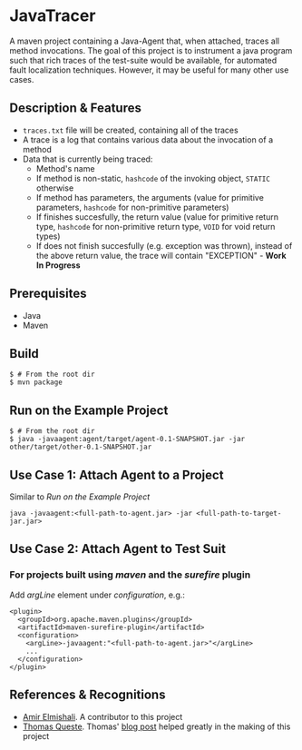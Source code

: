 # JavaTracer

A maven project containing a Java-Agent that, when attached, traces all method invocations.
The goal of this project is to instrument a java program such that rich traces of the test-suite would be available, for automated fault localization techniques. However, it may be useful for many other use cases.

## Description & Features

  - `traces.txt` file will be created, containing all of the traces
  - A trace is a log that contains various data about the invocation of a method
  - Data that is currently being traced:
    -   Method's name
    -   If method is non-static, `hashcode` of the invoking object, `STATIC` otherwise
    -   If method has parameters, the arguments (value for primitive parameters, `hashcode` for non-primitive parameters)
    -   If finishes succesfully, the return value (value for primitive return type, `hashcode` for non-primitive return type, `VOID` for void return types)
    -   If does not finish succesfully (e.g. exception was thrown), instead of the above return value, the trace will contain "EXCEPTION" - **Work In Progress**

## Prerequisites

* Java
* Maven

## Build

```
$ # From the root dir
$ mvn package
```

## Run on the Example Project

```
$ # From the root dir
$ java -javaagent:agent/target/agent-0.1-SNAPSHOT.jar -jar other/target/other-0.1-SNAPSHOT.jar
```

## Use Case 1: Attach Agent to a Project

Similar to _Run on the Example Project_
```
java -javaagent:<full-path-to-agent.jar> -jar <full-path-to-target-jar.jar>
```

## Use Case 2: Attach Agent to Test Suit

### For projects built using _maven_ and the  _surefire_ plugin

Add _argLine_ element under _configuration_, e.g.:
```
<plugin>
  <groupId>org.apache.maven.plugins</groupId>
  <artifactId>maven-surefire-plugin</artifactId>
  <configuration>
    <argLine>-javaagent:"<full-path-to-agent.jar>"</argLine>
    ...
  </configuration>
</plugin>
```

## References & Recognitions

* [Amir Elmishali](https://github.com/amir9979). A contributor to this project
* [Thomas Queste](http://www.tomsquest.com/about). Thomas' [blog post](http://tomsquest.com/blog/2014/01/intro-java-agent-and-bytecode-manipulation/) helped greatly in the making of this project

